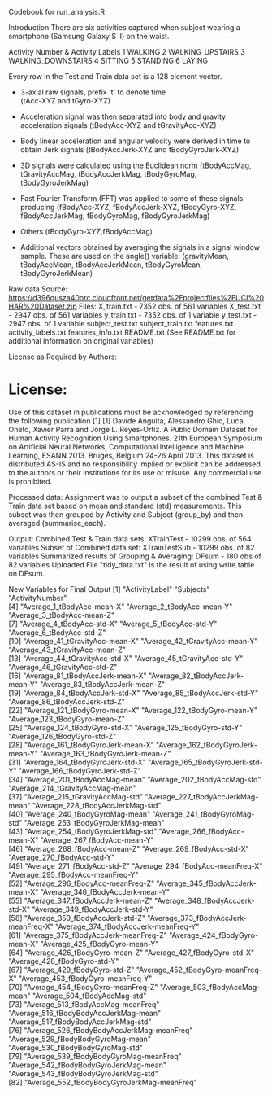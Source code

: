 Codebook for run_analysis.R

Introduction
  There are six activities captured when subject wearing a smartphone (Samsung Galaxy S II) on the waist.

  Activity Number & Activity Labels
	1 WALKING
	2 WALKING_UPSTAIRS
	3 WALKING_DOWNSTAIRS
	4 SITTING
	5 STANDING
	6 LAYING

Every row in the Test and Train data set is a 128 element vector.
- 3-axial raw signals, prefix 't' to denote time                         
   (tAcc-XYZ and tGyro-XYZ)

- Acceleration signal was then separated into body and gravity acceleration signals 
   (tBodyAcc-XYZ and tGravityAcc-XYZ) 

- Body linear acceleration and angular velocity were derived in time to obtain Jerk signals 
   (tBodyAccJerk-XYZ and tBodyGyroJerk-XYZ)

- 3D signals were calculated using the Euclidean norm 
   (tBodyAccMag, tGravityAccMag, tBodyAccJerkMag, tBodyGyroMag, tBodyGyroJerkMag)

- Fast Fourier Transform (FFT) was applied to some of these signals producing 
   (fBodyAcc-XYZ, fBodyAccJerk-XYZ, fBodyGyro-XYZ, fBodyAccJerkMag, fBodyGyroMag, fBodyGyroJerkMag)

- Others
   (tBodyGyro-XYZ,fBodyAccMag)

- Additional vectors obtained by averaging the signals in a signal window sample. These are used on the angle() variable:
   (gravityMean, tBodyAccMean, tBodyAccJerkMean, tBodyGyroMean, tBodyGyroJerkMean)


Raw data
  Source:  https://d396qusza40orc.cloudfront.net/getdata%2Fprojectfiles%2FUCI%20HAR%20Dataset.zip
  Files: 
  X_train.txt - 7352 obs. of  561 variables
  X_test.txt - 2947 obs. of  561 variables
  y_train.txt - 7352 obs. of   1 variable
  y_test.txt - 2947 obs. of  1 variable
  subject_test.txt
  subject_train.txt
  features.txt
  activity_labels.txt
  features_info.txt
  README.txt (See README.txt for additional information on original variables)
 
License as Required by Authors:

  License:
  ========
  Use of this dataset in publications must be acknowledged by referencing the following publication [1] 
  [1] Davide Anguita, Alessandro Ghio, Luca Oneto, Xavier Parra and Jorge L. Reyes-Ortiz. A Public Domain Dataset for Human Activity Recognition Using Smartphones. 21th European Symposium on Artificial Neural Networks, Computational Intelligence and Machine Learning, ESANN 2013. Bruges, Belgium 24-26 April 2013. 
  This dataset is distributed AS-IS and no responsibility implied or explicit can be addressed to the authors or their institutions for its use or misuse. Any commercial use is prohibited.
  

Processed data: 
  Assignment was to output a subset of the combined Test & Train data set based on mean and standard (std) measurements.
  This subset was then grouped by Activity and Subject (group_by) and then averaged (summarise_each).

Output:
  Combined Test & Train data sets: XTrainTest - 10299 obs. of  564 variables
  Subset of Combined data set: XTrainTestSub - 10299 obs. of  82 variables
  Summarized results of Grouping & Averaging: DFsum - 180 obs of  82 variables
  Uploaded File "tidy_data.txt" is the result of using write.table on DFsum.

New Variables for Final Output
 [1] "ActivityLabel"                             "Subjects"                                  "ActivityNumber"                           
 [4] "Average_1_tBodyAcc-mean-X"                 "Average_2_tBodyAcc-mean-Y"                 "Average_3_tBodyAcc-mean-Z"                
 [7] "Average_4_tBodyAcc-std-X"                  "Average_5_tBodyAcc-std-Y"                  "Average_6_tBodyAcc-std-Z"                 
[10] "Average_41_tGravityAcc-mean-X"             "Average_42_tGravityAcc-mean-Y"             "Average_43_tGravityAcc-mean-Z"            
[13] "Average_44_tGravityAcc-std-X"              "Average_45_tGravityAcc-std-Y"              "Average_46_tGravityAcc-std-Z"             
[16] "Average_81_tBodyAccJerk-mean-X"            "Average_82_tBodyAccJerk-mean-Y"            "Average_83_tBodyAccJerk-mean-Z"           
[19] "Average_84_tBodyAccJerk-std-X"             "Average_85_tBodyAccJerk-std-Y"             "Average_86_tBodyAccJerk-std-Z"            
[22] "Average_121_tBodyGyro-mean-X"              "Average_122_tBodyGyro-mean-Y"              "Average_123_tBodyGyro-mean-Z"             
[25] "Average_124_tBodyGyro-std-X"               "Average_125_tBodyGyro-std-Y"               "Average_126_tBodyGyro-std-Z"              
[28] "Average_161_tBodyGyroJerk-mean-X"          "Average_162_tBodyGyroJerk-mean-Y"          "Average_163_tBodyGyroJerk-mean-Z"         
[31] "Average_164_tBodyGyroJerk-std-X"           "Average_165_tBodyGyroJerk-std-Y"           "Average_166_tBodyGyroJerk-std-Z"          
[34] "Average_201_tBodyAccMag-mean"              "Average_202_tBodyAccMag-std"               "Average_214_tGravityAccMag-mean"          
[37] "Average_215_tGravityAccMag-std"            "Average_227_tBodyAccJerkMag-mean"          "Average_228_tBodyAccJerkMag-std"          
[40] "Average_240_tBodyGyroMag-mean"             "Average_241_tBodyGyroMag-std"              "Average_253_tBodyGyroJerkMag-mean"        
[43] "Average_254_tBodyGyroJerkMag-std"          "Average_266_fBodyAcc-mean-X"               "Average_267_fBodyAcc-mean-Y"              
[46] "Average_268_fBodyAcc-mean-Z"               "Average_269_fBodyAcc-std-X"                "Average_270_fBodyAcc-std-Y"               
[49] "Average_271_fBodyAcc-std-Z"                "Average_294_fBodyAcc-meanFreq-X"           "Average_295_fBodyAcc-meanFreq-Y"          
[52] "Average_296_fBodyAcc-meanFreq-Z"           "Average_345_fBodyAccJerk-mean-X"           "Average_346_fBodyAccJerk-mean-Y"          
[55] "Average_347_fBodyAccJerk-mean-Z"           "Average_348_fBodyAccJerk-std-X"            "Average_349_fBodyAccJerk-std-Y"           
[58] "Average_350_fBodyAccJerk-std-Z"            "Average_373_fBodyAccJerk-meanFreq-X"       "Average_374_fBodyAccJerk-meanFreq-Y"      
[61] "Average_375_fBodyAccJerk-meanFreq-Z"       "Average_424_fBodyGyro-mean-X"              "Average_425_fBodyGyro-mean-Y"             
[64] "Average_426_fBodyGyro-mean-Z"              "Average_427_fBodyGyro-std-X"               "Average_428_fBodyGyro-std-Y"              
[67] "Average_429_fBodyGyro-std-Z"               "Average_452_fBodyGyro-meanFreq-X"          "Average_453_fBodyGyro-meanFreq-Y"         
[70] "Average_454_fBodyGyro-meanFreq-Z"          "Average_503_fBodyAccMag-mean"              "Average_504_fBodyAccMag-std"              
[73] "Average_513_fBodyAccMag-meanFreq"          "Average_516_fBodyBodyAccJerkMag-mean"      "Average_517_fBodyBodyAccJerkMag-std"      
[76] "Average_526_fBodyBodyAccJerkMag-meanFreq"  "Average_529_fBodyBodyGyroMag-mean"         "Average_530_fBodyBodyGyroMag-std"         
[79] "Average_539_fBodyBodyGyroMag-meanFreq"     "Average_542_fBodyBodyGyroJerkMag-mean"     "Average_543_fBodyBodyGyroJerkMag-std"     
[82] "Average_552_fBodyBodyGyroJerkMag-meanFreq"
